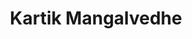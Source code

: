 ---
layout: about
inline: true
group: GEEC Representative
group_rank: 4
group_order: 1



title: Kartik Mangalvedhe
description: EDI Liason
lastname: Mangalvedhe


teaser: >
    I’m a Ph.D. student in the Department of Mechanical Engineering working with Prof. Jeffrey Bergthorson. My work focuses on quantifying NOx in metal combustion using laser diagnostics. This will enable to identify the pollutant that could potentially limit the use of metals as alternative fuels for clean energy. In free time, I enjoy long bike rides on weekends. 

profile:
    name: Kartik Mangalvedhe
    position: EDI Liason    
    align: right
    image: kartik.png
    role: 
	website: https://www.linkedin.com/in/kartik-mangalvedhe-616a9083/
    email: kartik.mangalvedhe@mail.mcgill.ca
    github: 
    orcid: 
---